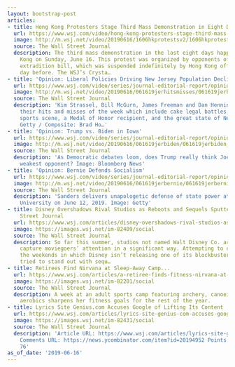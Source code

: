 ```yaml
---
layout: bootstrap-post
articles:
- title: Hong Kong Protesters Stage Third Mass Demonstration in Eight Days
  url: https://www.wsj.com/video/hong-kong-protesters-stage-third-mass-demonstration-in-eight-days/B56D29AB-DD30-4B12-9BD7-F19CD2E75214.html
  image: http://m.wsj.net/video/20190616/1606hkprotestsv2/1606hkprotestsv2_1280x720.jpg
  source: The Wall Street Journal
  description: The third mass demonstration in the last eight days happened in Hong
    Kong on Sunday, June 16. This protest was organized by opponents of a controversial
    extradition bill, which was suspended indefinitely by Hong Kong officials the
    day before. The WSJ’s Crysta…
- title: 'Opinion: Liberal Policies Driving New Jersey Population Decline'
  url: https://www.wsj.com/video/series/journal-editorial-report/opinion-liberal-policies-driving-new-jersey-population-decline/37D08AAA-A06A-4137-B365-E3900A164850
  image: http://m.wsj.net/video/20190616/061619jerhitsmisses/061619jerhitsmisses_1280x720.jpg
  source: The Wall Street Journal
  description: 'Kim Strassel, Bill McGurn, James Freeman and Dan Henninger discuss
    their hits and misses of the week which include cake legal battles, the St. Louis
    sports scene, a Medal of Honor recipient, and the great state of New Jersey. Image:
    Getty / Composite: Brad Ho…'
- title: 'Opinion: Trump vs. Biden in Iowa'
  url: https://www.wsj.com/video/series/journal-editorial-report/opinion-trump-vs-biden-in-iowa/38A36D6A-BF5B-44A9-8C71-5983531D1581
  image: http://m.wsj.net/video/20190616/061619jerbiden/061619jerbiden_1280x720.jpg
  source: The Wall Street Journal
  description: 'As Democratic debates loom, does Trump really think Joe Biden is his
    weakest opponent? Image: Bloomberg News'
- title: 'Opinion: Bernie Defends Socialism'
  url: https://www.wsj.com/video/series/journal-editorial-report/opinion-bernie-defends-socialism/BEA626D1-0B11-4901-BA75-DC294B20C38B
  image: http://m.wsj.net/video/20190616/061619jerbernie/061619jerbernie_1280x720.jpg
  source: The Wall Street Journal
  description: 'Sanders delivers unapologetic defense of state power at George Washington
    University on June 12, 2019. Image: Getty'
- title: Disney Overshadows Rival Studios as Reboots and Sequels Sputter - The Wall
    Street Journal
  url: https://www.wsj.com/articles/disney-overshadows-rival-studios-as-reboots-and-sequels-sputter-11560710930
  image: https://images.wsj.net/im-82409/social
  source: The Wall Street Journal
  description: So far this summer, studios not named Walt Disney Co. are failing to
    capture moviegoers’ attention in a significant way. Attempting to capitalize on
    the weekends in which Disney isn’t releasing one of its blockbusters, rivals have
    tried to stand out with sequ…
- title: Retirees Find Nirvana at Sleep-Away Camp...
  url: https://www.wsj.com/articles/a-retiree-finds-fitness-nirvana-at-sleep-away-camp-11560682800
  image: https://images.wsj.net/im-82201/social
  source: The Wall Street Journal
  description: A week at an adult sports camp featuring archery, canoeing and aqua
    aerobics sharpens her fitness goals for the rest of the year.
- title: Lyrics Site Genius.com Accuses Google of Lifting Its Content
  url: https://www.wsj.com/articles/lyrics-site-genius-com-accuses-google-of-lifting-its-content-11560677400
  image: https://images.wsj.net/im-82431/social
  source: The Wall Street Journal
  description: 'Article URL: https://www.wsj.com/articles/lyrics-site-genius-com-accuses-google-of-lifting-its-content-11560677400?mod=rsswn
    Comments URL: https://news.ycombinator.com/item?id=20194952 Points: 101 # Comments:
    76'
as_of_date: '2019-06-16'
---
```



